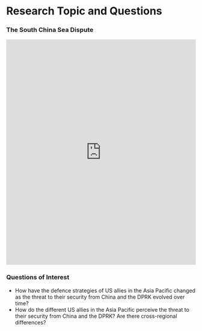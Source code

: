 # Research Topic and Questions

### The South China Sea Dispute

<iframe class="scribd_iframe_embed" title="Southeast Asia Map" src="https://www.scribd.com/embeds/367185556/content?start_page=1&view_mode=slideshow&access_key=key-FwQ4Rta28oS9Rnt46R3T&show_recommendations=true" data-auto-height="false" data-aspect-ratio="0.8461538461538461" scrolling="no" id="doc_97974" width="100%" height="600" frameborder="0"></iframe>

### Questions of Interest

- How have the defence strategies of US allies in the Asia Pacific changed as the threat to their security from China and the DPRK evolved over time?
- How do the different US allies in the Asia Pacific perceive the threat to their security from China and the DPRK? Are there cross-regional differences?


